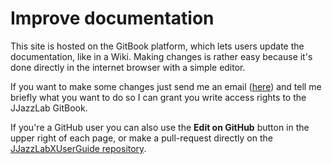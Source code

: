 # Improve documentation

This site is hosted on the GitBook platform, which lets users update the documentation, like in a Wiki. Making changes is rather easy because it's done directly in the internet browser with a simple editor.

If you want to make some changes just send me an email \([here](https://www.jjazzlab.com/en/contact/)\) and tell me briefly what you want to do so I can grant you write access rights to the JJazzLab GitBook. 

If you're a GitHub user you can also use the **Edit on GitHub** button in the upper right of each page, or make a pull-request directly on the [JJazzLabXUserGuide repository](https://github.com/jjazzboss/JJazzLabXUserGuide).









